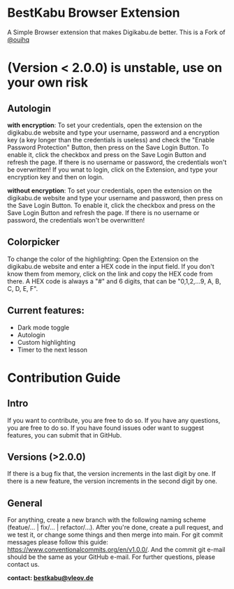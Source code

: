 # BestKabu Browser Extension
A Simple Browser extension that makes Digikabu.de better. This is a Fork of [@ouihq](https://github.com/ouihq/betterKabu)

# (Version < 2.0.0) is unstable, use on your own risk

## Autologin
**with encryption**:
To set your credentials, open the extension on the digikabu.de website and type your username, password and a encryption key (a key longer than the credentials is useless) and check the "Enable Password Protection" Button, then press on the Save Login Button. To enable it, click the checkbox and press on the Save Login Button and refresh the page. If there is no username or password, the credentials won't be overwritten! If you wnat to login, click on the Extension, and type your encryption key and then on login.

**without encryption**:
To set your credentials, open the extension on the digikabu.de website and type your username and password, then press on the Save Login Button. To enable it, click the checkbox and press on the Save Login Button and refresh the page. If there is no username or password, the credentials won't be overwritten!

## Colorpicker
To change the color of the highlighting: Open the Extension on the digikabu.de website and enter a HEX code in the input field. If you don't know them from memory, click on the link and copy the HEX code from there. A HEX code is always a "#" and 6 digits, that can be "0,1,2,...9, A, B, C, D, E, F".

## Current features:
- Dark mode toggle
- Autologin
- Custom highlighting
- Timer to the next lesson

# Contribution Guide

## Intro

If you want to contribute, you are free to do so. If you have any questions, you are free to do so. If you have found issues oder want to suggest features, you can submit that in GitHub.

## Versions (>2.0.0) 

If there is a bug fix that, the version increments in the last digit by one. If there is a new feature, the version increments in the second digit by one.

## General

For anything, create a new branch with the following naming scheme (featue/…  |  fix/…   | refactor/…). After you're done, create a pull request, and we test it, or change some things and then merge into main. For git commit messages please follow this guide: https://www.conventionalcommits.org/en/v1.0.0/. And the commit git e-mail should be the same as your GitHub e-mail. For further questions, please contact us.


**contact: bestkabu@vleov.de**
